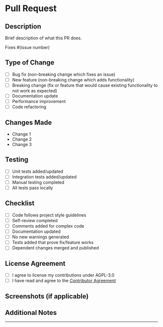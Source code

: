 # Pull Request

## Description

Brief description of what this PR does.

Fixes #(issue number)

## Type of Change

- [ ] Bug fix (non-breaking change which fixes an issue)
- [ ] New feature (non-breaking change which adds functionality)
- [ ] Breaking change (fix or feature that would cause existing functionality to not work as expected)
- [ ] Documentation update
- [ ] Performance improvement
- [ ] Code refactoring

## Changes Made

- Change 1
- Change 2
- Change 3

## Testing

- [ ] Unit tests added/updated
- [ ] Integration tests added/updated
- [ ] Manual testing completed
- [ ] All tests pass locally

## Checklist

- [ ] Code follows project style guidelines
- [ ] Self-review completed
- [ ] Comments added for complex code
- [ ] Documentation updated
- [ ] No new warnings generated
- [ ] Tests added that prove fix/feature works
- [ ] Dependent changes merged and published

## License Agreement

- [ ] I agree to license my contributions under AGPL-3.0
- [ ] I have read and agree to the [Contributor Agreement](../../CLA.md)

## Screenshots (if applicable)

<!-- Add screenshots here -->

## Additional Notes

<!-- Any additional information -->

---
